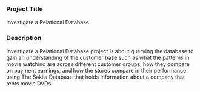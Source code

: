 ### Project Title
Investigate a Relational Database


### Description
Investigate a Relational Database project is about querying the database to gain an understanding of the customer base such as what the patterns in movie watching are across different customer groups, how they compare on payment earnings, and how the stores compare in their performance using The Sakila Database that holds information about a company that rents movie DVDs
